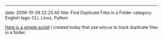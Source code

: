 ---
date: 2006-10-29 22:25:40
title: Find Duplicate Files in a Folder
category: English
tags: CLI, Linux, Python

[Here is a simple script](http://github.com/kdeldycke/scripts/blob/master/findDuplicates.py) I created today that use `md5sum` to track duplicate files in a folder.
